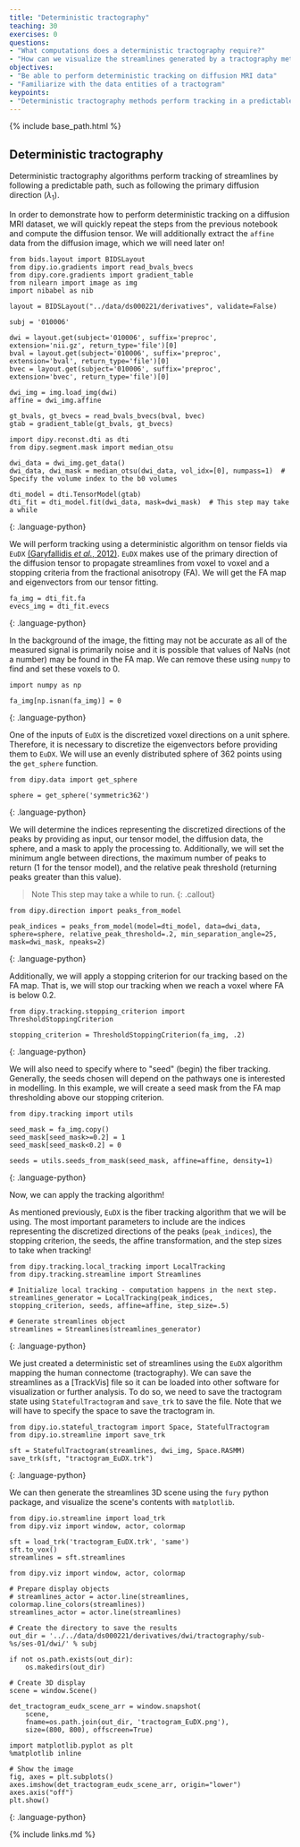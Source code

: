 ```yaml
---
title: "Deterministic tractography"
teaching: 30
exercises: 0
questions:
- "What computations does a deterministic tractography require?"
- "How can we visualize the streamlines generated by a tractography method?"
objectives:
- "Be able to perform deterministic tracking on diffusion MRI data"
- "Familiarize with the data entities of a tractogram"
keypoints:
- "Deterministic tractography methods perform tracking in a predictable way"
---
```


{% include base_path.html %}

## Deterministic tractography

Deterministic tractography algorithms perform tracking of streamlines by
following a predictable path, such as following the primary diffusion direction
($\lambda_1$).

In order to demonstrate how to perform deterministic tracking on a diffusion MRI
dataset, we will quickly repeat the steps from the previous notebook and compute
the diffusion tensor. We will additionally extract the `affine` data from the
diffusion image, which we will need later on!

~~~
from bids.layout import BIDSLayout
from dipy.io.gradients import read_bvals_bvecs
from dipy.core.gradients import gradient_table
from nilearn import image as img
import nibabel as nib

layout = BIDSLayout("../data/ds000221/derivatives", validate=False)

subj = '010006'

dwi = layout.get(subject='010006', suffix='preproc', extension='nii.gz', return_type='file')[0]
bval = layout.get(subject='010006', suffix='preproc', extension='bval', return_type='file')[0]
bvec = layout.get(subject='010006', suffix='preproc', extension='bvec', return_type='file')[0]

dwi_img = img.load_img(dwi)
affine = dwi_img.affine

gt_bvals, gt_bvecs = read_bvals_bvecs(bval, bvec)
gtab = gradient_table(gt_bvals, gt_bvecs)

import dipy.reconst.dti as dti
from dipy.segment.mask import median_otsu

dwi_data = dwi_img.get_data()
dwi_data, dwi_mask = median_otsu(dwi_data, vol_idx=[0], numpass=1)  # Specify the volume index to the b0 volumes

dti_model = dti.TensorModel(gtab)
dti_fit = dti_model.fit(dwi_data, mask=dwi_mask)  # This step may take a while
~~~
{: .language-python}

We will perform tracking using a deterministic algorithm on tensor fields via
`EuDX` [(Garyfallidis _et al._, 2012)](https://www.ncbi.nlm.nih.gov/pmc/articles/PMC3518823/).
`EuDX` makes use of the primary direction of the diffusion tensor to propagate
streamlines from voxel to voxel and a stopping criteria from the fractional
anisotropy (FA). We will get the FA map and eigenvectors from our tensor
fitting.

~~~
fa_img = dti_fit.fa
evecs_img = dti_fit.evecs
~~~
{: .language-python}

In the background of the image, the fitting may not be accurate as all of the
measured signal is primarily noise and it is possible that values of NaNs (not
a number) may be found in the FA map. We can remove these using `numpy` to
find and set these voxels to 0.

~~~
import numpy as np

fa_img[np.isnan(fa_img)] = 0
~~~
{: .language-python}

One of the inputs of `EuDX` is the discretized voxel directions on a unit
sphere. Therefore, it is necessary to discretize the eigenvectors before
providing them to `EuDX`. We will use an evenly distributed sphere of 362 points
using the `get_sphere` function.

~~~
from dipy.data import get_sphere

sphere = get_sphere('symmetric362')
~~~
{: .language-python}

We will determine the indices representing the discretized directions of the
peaks by providing as input, our tensor model, the diffusion data, the sphere,
and a mask to apply the processing to. Additionally, we will set the minimum
angle between directions, the maximum number of peaks to return (1 for the
tensor model), and the relative peak threshold (returning peaks greater than
this value).

> Note
> This step may take a while to run.
{: .callout}

~~~
from dipy.direction import peaks_from_model

peak_indices = peaks_from_model(model=dti_model, data=dwi_data, sphere=sphere, relative_peak_threshold=.2, min_separation_angle=25, mask=dwi_mask, npeaks=2)
~~~
{: .language-python}

Additionally, we will apply a stopping criterion for our tracking based on the
FA map. That is, we will stop our tracking when we reach a voxel where FA is
below 0.2.

~~~
from dipy.tracking.stopping_criterion import ThresholdStoppingCriterion

stopping_criterion = ThresholdStoppingCriterion(fa_img, .2)
~~~
{: .language-python}

We will also need to specify where to "seed" (begin) the fiber tracking.
Generally, the seeds chosen will depend on the pathways one is interested in
modelling. In this example, we will create a seed mask from the FA map
thresholding above our stopping criterion.

~~~
from dipy.tracking import utils

seed_mask = fa_img.copy()
seed_mask[seed_mask>=0.2] = 1
seed_mask[seed_mask<0.2] = 0

seeds = utils.seeds_from_mask(seed_mask, affine=affine, density=1)
~~~
{: .language-python}

Now, we can apply the tracking algorithm!

As mentioned previously, `EuDX` is the fiber tracking algorithm that we will be
using. The most important parameters to include are the indices representing the
discretized directions of the peaks (`peak_indices`), the stopping criterion,
the seeds, the affine transformation, and the step sizes to take when tracking!

~~~
from dipy.tracking.local_tracking import LocalTracking
from dipy.tracking.streamline import Streamlines

# Initialize local tracking - computation happens in the next step.
streamlines_generator = LocalTracking(peak_indices, stopping_criterion, seeds, affine=affine, step_size=.5)

# Generate streamlines object
streamlines = Streamlines(streamlines_generator)
~~~
{: .language-python}

We just created a deterministic set of streamlines using the `EuDX` algorithm
mapping the human connectome (tractography). We can save the streamlines as a
[TrackVis] file so it can be loaded into other software for visualization or
further analysis. To do so, we need to save the tractogram state using
`StatefulTractogram` and `save_trk` to save the file. Note that we will have to
specify the space to save the tractogram in.

~~~
from dipy.io.stateful_tractogram import Space, StatefulTractogram
from dipy.io.streamline import save_trk

sft = StatefulTractogram(streamlines, dwi_img, Space.RASMM)
save_trk(sft, "tractogram_EuDX.trk")
~~~
{: .language-python}

We can then generate the streamlines 3D scene using the `fury` python package,
and visualize the scene's contents with `matplotlib`.

~~~
from dipy.io.streamline import load_trk
from dipy.viz import window, actor, colormap

sft = load_trk('tractogram_EuDX.trk', 'same')
sft.to_vox()
streamlines = sft.streamlines

from dipy.viz import window, actor, colormap

# Prepare display objects
# streamlines_actor = actor.line(streamlines, colormap.line_colors(streamlines))
streamlines_actor = actor.line(streamlines)

# Create the directory to save the results
out_dir = '../../data/ds000221/derivatives/dwi/tractography/sub-%s/ses-01/dwi/' % subj

if not os.path.exists(out_dir):
    os.makedirs(out_dir)

# Create 3D display
scene = window.Scene()

det_tractogram_eudx_scene_arr = window.snapshot(
    scene,
    fname=os.path.join(out_dir, 'tractogram_EuDX.png'),
    size=(800, 800), offscreen=True)

import matplotlib.pyplot as plt
%matplotlib inline

# Show the image
fig, axes = plt.subplots()
axes.imshow(det_tractogram_eudx_scene_arr, origin="lower")
axes.axis("off")
plt.show()
~~~
{: .language-python}


{% include links.md %}
